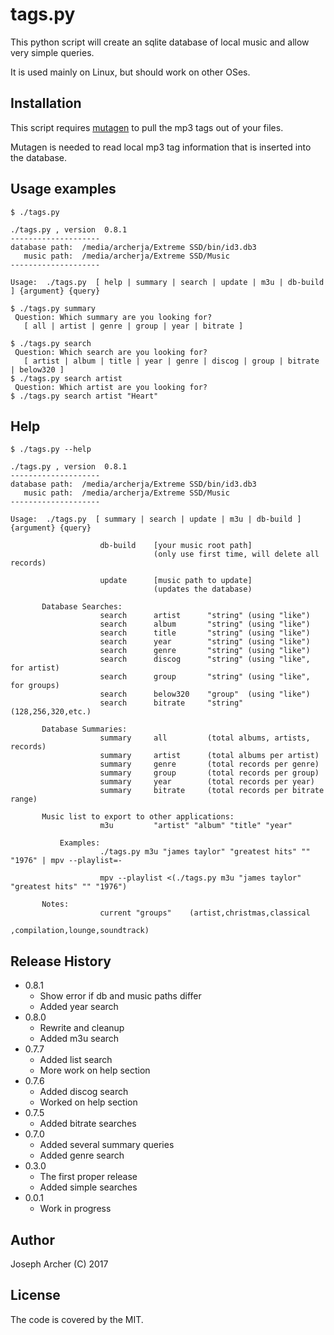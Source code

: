 # tags.py

This python script will create an sqlite database of local music and allow very simple queries.

It is used mainly on Linux, but should work on other OSes.

## Installation

This script requires [mutagen](https://github.com/quodlibet/mutagen) to pull the mp3 tags out of your files.

Mutagen is needed to read local mp3 tag information that is inserted into the database.

## Usage examples

```
$ ./tags.py 

./tags.py , version  0.8.1
--------------------
database path:  /media/archerja/Extreme SSD/bin/id3.db3
   music path:  /media/archerja/Extreme SSD/Music
--------------------

Usage:  ./tags.py  [ help | summary | search | update | m3u | db-build ] {argument} {query}

```

```
$ ./tags.py summary
 Question: Which summary are you looking for? 
   [ all | artist | genre | group | year | bitrate ] 

```

```
$ ./tags.py search
 Question: Which search are you looking for? 
   [ artist | album | title | year | genre | discog | group | bitrate | below320 ] 
$ ./tags.py search artist
 Question: Which artist are you looking for?
$ ./tags.py search artist "Heart"

```

## Help

```
$ ./tags.py --help

./tags.py , version  0.8.1
--------------------
database path:  /media/archerja/Extreme SSD/bin/id3.db3
   music path:  /media/archerja/Extreme SSD/Music
--------------------

Usage:  ./tags.py  [ summary | search | update | m3u | db-build ] {argument} {query}

                    db-build    [your music root path]
                                (only use first time, will delete all records)

                    update      [music path to update]
                                (updates the database)

       Database Searches:
                    search      artist      "string" (using "like")
                    search      album       "string" (using "like")
                    search      title       "string" (using "like")
                    search      year        "string" (using "like")
                    search      genre       "string" (using "like")
                    search      discog      "string" (using "like", for artist)
                    search      group       "string" (using "like", for groups)
                    search      below320    "group"  (using "like")
                    search      bitrate     "string" (128,256,320,etc.)

       Database Summaries:
                    summary     all         (total albums, artists, records)
                    summary     artist      (total albums per artist)
                    summary     genre       (total records per genre)
                    summary     group       (total records per group)
                    summary     year        (total records per year)
                    summary     bitrate     (total records per bitrate range)

       Music list to export to other applications:
                    m3u         "artist" "album" "title" "year"

           Examples:
                    ./tags.py m3u "james taylor" "greatest hits" "" "1976" | mpv --playlist=-

                    mpv --playlist <(./tags.py m3u "james taylor" "greatest hits" "" "1976")

       Notes:
                    current "groups"    (artist,christmas,classical
                                          ,compilation,lounge,soundtrack)

```

## Release History

* 0.8.1
    * Show error if db and music paths differ
    * Added year search
* 0.8.0
    * Rewrite and cleanup
    * Added m3u search
* 0.7.7
    * Added list search
    * More work on help section
* 0.7.6
    * Added discog search
    * Worked on help section
* 0.7.5
    * Added bitrate searches
* 0.7.0
    * Added several summary queries
    * Added genre search
* 0.3.0
    * The first proper release
    * Added simple searches
* 0.0.1
    * Work in progress



## Author

Joseph Archer (C) 2017


## License

The code is covered by the MIT.
